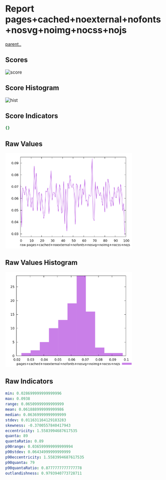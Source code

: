 # Report pages+cached+noexternal+nofonts+nosvg+noimg+nocss+nojs

[parent..](./..)  


## Scores

![score](./score.png)  

## Score Histogram

![hist](./hist.png)  

## Score Indicators

```yaml
{}

```

## Raw Values

![raw](./raw.png)  

## Raw Values Histogram

![raw hist](./raw_hist.png)  

## Raw Indicators

```yaml
min: 0.028699999999999996
max: 0.0938
range: 0.06509999999999999
mean: 0.061888999999999986
median: 0.06369999999999999
stdev: 0.011631164129183283
skewness: -0.3700557840417943
eccentricity: 1.5583994687617535
quanta: 89
quantaRatio: 0.89
p90range: 0.036599999999999994
p90stdev: 0.06434999999999999
p90eccentricity: 1.5583994687617535
p90quanta: 79
p90quantaRatio: 0.8777777777777778
outlandishness: 0.9793940773728711

```

<style>
  img {
    max-width: 80%;
  }
</style>
      
